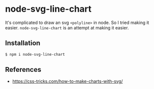 # node-svg-line-chart

It's complicated to draw an svg `<polyline>` in node. So I tried making it
easier. `node-svg-line-chart` is an attempt at making it easier.

## Installation

```bash
$ npm i node-svg-line-chart
```

## References

- https://css-tricks.com/how-to-make-charts-with-svg/
